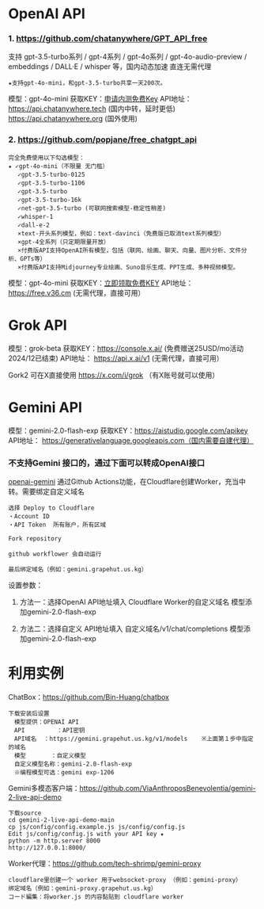# OpenAI API
### 1. https://github.com/chatanywhere/GPT_API_free
支持 gpt-3.5-turbo系列 / gpt-4系列 / gpt-4o系列 / gpt-4o-audio-preview / embeddings / DALL·E / whisper 等，国内动态加速 直连无需代理
```
★支持gpt-4o-mini，和gpt-3.5-turbo共享一天200次。
```
模型：gpt-4o-mini
获取KEY：[申请内测免费Key](https://api.chatanywhere.org/v1/oauth/free/render)
API地址： https://api.chatanywhere.tech (国内中转，延时更低)
　　　　　https://api.chatanywhere.org (国外使用)


### 2. https://github.com/popjane/free_chatgpt_api
```
完全免费使用以下勾选模型：
★ ✓gpt-4o-mini（不限量 无门槛）
 　✓gpt-3.5-turbo-0125
 　✓gpt-3.5-turbo-1106
 　✓gpt-3.5-turbo
 　✓gpt-3.5-turbo-16k
 　✓net-gpt-3.5-turbo (可联网搜索模型-稳定性稍差)
 　✓whisper-1
 　✓dall-e-2
 　×text-开头系列模型，例如：text-davinci（免费版已取消text系列模型）
 　×gpt-4全系列（只定期限量开放）
 　×付费版API支持OpenAI所有模型，包括（联网、绘画、聊天、向量、图片分析、文件分析、GPTs等）
 　×付费版API支持Midjourney专业绘画、Suno音乐生成、PPT生成、多种视频模型。
```
模型：gpt-4o-mini
获取KEY：[立即领取免费KEY](https://free.v36.cm/github)
API地址： https://free.v36.cm (无需代理，直接可用）



# Grok API
模型：grok-beta
获取KEY：https://console.x.ai/ (免费赠送25USD/mo活动 2024/12已结束)
API地址： https://api.x.ai/v1 (无需代理，直接可用）

Gork2 可在X直接使用
https://x.com/i/grok （有X账号就可以使用）



# Gemini API
模型：gemini-2.0-flash-exp
获取KEY：https://aistudio.google.com/apikey
API地址： https://generativelanguage.googleapis.com（国内需要自建代理）


### 不支持Gemini 接口的，通过下面可以转成OpenAI接口
[openai-gemini](https://github.com/PublicAffairs/openai-gemini)
通过Github Actions功能，在Cloudflare创建Worker，充当中转。需要绑定自定义域名
```
选择 Deploy to Cloudflare
・Account ID
・API Token  所有账户，所有区域

Fork repository

github workflower 会自动运行

最后绑定域名（例如：gemini.grapehut.us.kg）
```


设置参数：
1. 方法一：选择OpenAI
API地址填入 Cloudflare Worker的自定义域名
模型添加gemini-2.0-flash-exp

2. 方法二：选择自定义
API地址填入  自定义域名/v1/chat/completions
模型添加gemini-2.0-flash-exp




# 利用实例

ChatBox：https://github.com/Bin-Huang/chatbox
```
下载安装后设置
　模型提供：OPENAI API
　API         ：API密钥
　API域名  ：https://gemini.grapehut.us.kg/v1/models    ※上面第１步中指定的域名
　模型       ：自定义模型
　自定义模型名称：gemini-2.0-flash-exp
　※编程模型可选：gemini exp-1206 　
```


Gemini多模态客户端：https://github.com/ViaAnthroposBenevolentia/gemini-2-live-api-demo
```
下载source
cd gemini-2-live-api-demo-main
cp js/config/config.example.js js/config/config.js  
Edit js/config/config.js with your API key ★ 
python -m http.server 8000
http://127.0.0.1:8000/
```


Worker代理：https://github.com/tech-shrimp/gemini-proxy
```
cloudflare里创建一个 worker 用于websocket-proxy （例如：gemini-proxy）
绑定域名（例如：gemini-proxy.grapehut.us.kg）
コード編集：将worker.js 的内容黏贴到 cloudflare worker
```
